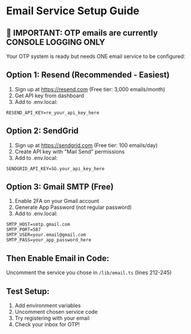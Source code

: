 # Email Service Setup Guide

## 🚨 IMPORTANT: OTP emails are currently CONSOLE LOGGING ONLY

Your OTP system is ready but needs ONE email service to be configured:

## Option 1: Resend (Recommended - Easiest)
1. Sign up at https://resend.com (Free tier: 3,000 emails/month)
2. Get API key from dashboard
3. Add to .env.local:
```
RESEND_API_KEY=re_your_api_key_here
```

## Option 2: SendGrid
1. Sign up at https://sendgrid.com (Free tier: 100 emails/day)
2. Create API key with "Mail Send" permissions
3. Add to .env.local:
```
SENDGRID_API_KEY=SG.your_api_key_here
```

## Option 3: Gmail SMTP (Free)
1. Enable 2FA on your Gmail account
2. Generate App Password (not regular password)
3. Add to .env.local:
```
SMTP_HOST=smtp.gmail.com
SMTP_PORT=587
SMTP_USER=your.email@gmail.com  
SMTP_PASS=your_app_password_here
```

## Then Enable Email in Code:
Uncomment the service you chose in `/lib/email.ts` (lines 212-245)

## Test Setup:
1. Add environment variables
2. Uncomment chosen service code
3. Try registering with your email
4. Check your inbox for OTP!